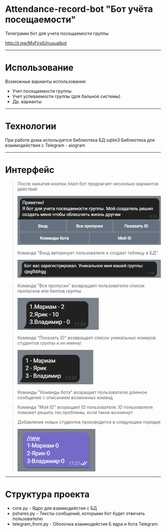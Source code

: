 # Attendance-record-bot    "Бот учёта посещаемости"
Телеграмм бот для учета посещаемости группы
 
http://t.me/MyFirstUnusualbot
____
Использование
===========
Возможные варианты использования:
- Учет посещаемости группы
- Учет успеваемости группы (для бальной системы)
- Др. варианты 
____
Технологии
===========
При работе дома используется библиотека БД sqlite3
Библиотека для взаимодействия с Telegram - aiogram
____
Интерфейс
===========
>После нажатия кнопки /start бот предлагает несколько вариантов действий
>
><img src="Pictures/1.png"/>

>Команда "Вход авторизует пользователя и создает таблицу в БД"
>
><img src="Pictures/2.png"/>

>Команда "Все пропуски" возвращает пользователю список пропусков или баллов группы
>
><img src="Pictures/3.png"/>

>Команда "Показать ID" возвращает список уникальных номеров студентов группы и их имена/
>
><img src="Pictures/4.png"/>

>Команды "Команды бота" возращает пользователю длинное сообщение с описанием возможных команд

>Команда "Мой ID" возращает ID пользователя. ID пользователя поможет решить тех.проблемы, если такие возникнут

>Добавление новых студентов производится в следующем порядке
>
><img src="Pictures/5.png"/>
____
Структура проекта
========
- core.py - Ядро для взаимодейстия с БД
- pshares.py - Тексты сообщений, которыми бот будет отвечать пользователю
- telegram_front.py - Оболочка взаимодейстия Б ядра и бота Telegram
